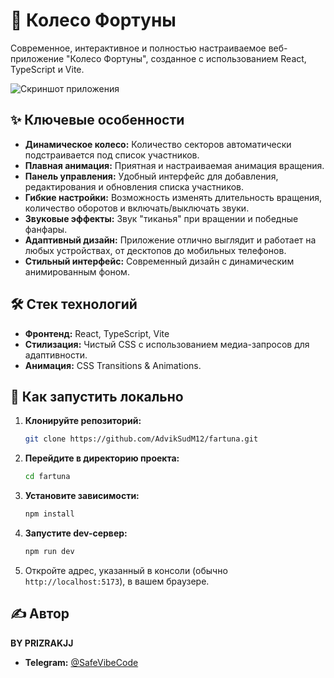 # 🎡 Колесо Фортуны

Современное, интерактивное и полностью настраиваемое веб-приложение "Колесо Фортуны", созданное с использованием React, TypeScript и Vite.

![Скриншот приложения](https://i.imgur.com/example.png) <!-- Замени example.png на реальный скриншот -->

## ✨ Ключевые особенности

- **Динамическое колесо:** Количество секторов автоматически подстраивается под список участников.
- **Плавная анимация:** Приятная и настраиваемая анимация вращения.
- **Панель управления:** Удобный интерфейс для добавления, редактирования и обновления списка участников.
- **Гибкие настройки:** Возможность изменять длительность вращения, количество оборотов и включать/выключать звуки.
- **Звуковые эффекты:** Звук "тиканья" при вращении и победные фанфары.
- **Адаптивный дизайн:** Приложение отлично выглядит и работает на любых устройствах, от десктопов до мобильных телефонов.
- **Стильный интерфейс:** Современный дизайн с динамическим анимированным фоном.

## 🛠️ Стек технологий

- **Фронтенд:** React, TypeScript, Vite
- **Стилизация:** Чистый CSS с использованием медиа-запросов для адаптивности.
- **Анимация:** CSS Transitions & Animations.

## 🚀 Как запустить локально

1. **Клонируйте репозиторий:**
   ```bash
   git clone https://github.com/AdvikSudM12/fartuna.git
   ```
2. **Перейдите в директорию проекта:**
   ```bash
   cd fartuna
   ```
3. **Установите зависимости:**
   ```bash
   npm install
   ```
4. **Запустите dev-сервер:**
   ```bash
   npm run dev
   ```
5. Откройте адрес, указанный в консоли (обычно `http://localhost:5173`), в вашем браузере.

## ✍️ Автор

**BY PRIZRAKJJ**
- **Telegram:** [@SafeVibeCode](https://t.me/SafeVibeCode) 